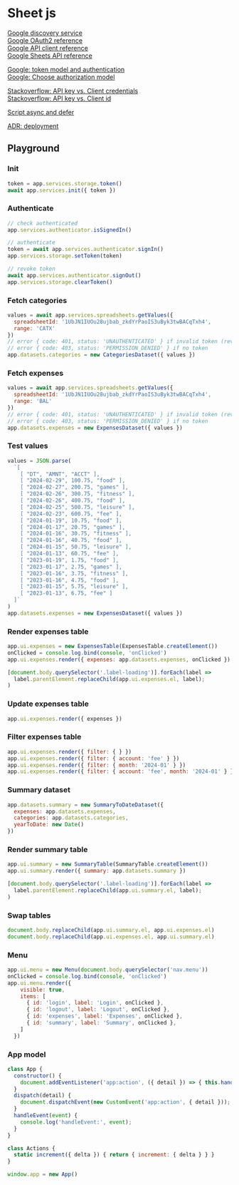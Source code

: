 # Sheet js

[Google discovery service](https://developers.google.com/discovery/v1/reference/apis/list)  
[Google OAuth2 reference](https://developers.google.com/identity/oauth2/web/reference/js-reference)    
[Google API client reference](https://github.com/google/google-api-javascript-client/blob/master/docs/reference.md)  
[Google Sheets API reference](https://developers.google.com/sheets/api/reference/rest)  

[Google: token model and authentication](https://developers.google.com/identity/oauth2/web/guides/use-token-model)  
[Google: Choose authorization model](https://developers.google.com/identity/oauth2/web/guides/choose-authorization-model)  

[Stackoverflow: API key vs. Client credentials](https://stackoverflow.com/questions/64446566/what-is-the-security-difference-between-api-keys-and-the-client-credentials-flow)  
[Stackoverflow: API key vs. Client id](https://stackoverflow.com/questions/39181501/whats-the-difference-between-api-key-client-id-and-service-account)  

[Script async and defer](https://www.growingwiththeweb.com/2014/02/async-vs-defer-attributes.html#script)  

[ADR: deployment](./adr/deployment.md)  


## Playground

### Init
```js
token = app.services.storage.token()
await app.services.init({ token })
```

### Authenticate
```js
// check authenticated
app.services.authenticator.isSignedIn()

// authenticate
token = await app.services.authenticator.signIn()
app.services.storage.setToken(token)

// revoke token
await app.services.authenticator.signOut()
app.services.storage.clearToken()
```

### Fetch categories
```js
values = await app.services.spreadsheets.getValues({
  spreadsheetId: '1UbJN1IUOu28ujbab_zkdYrPaoIS3uByk3twBACqTxh4',
  range: 'CATX'
})
// error { code: 401, status: 'UNAUTHENTICATED' } if invalid token (revoked or expired)
// error { code: 403, status: 'PERMISSION_DENIED' } if no token
app.datasets.categories = new CategoriesDataset({ values })
```

### Fetch expenses
```js
values = await app.services.spreadsheets.getValues({
  spreadsheetId: '1UbJN1IUOu28ujbab_zkdYrPaoIS3uByk3twBACqTxh4',
  range: 'BAL'
})
// error { code: 401, status: 'UNAUTHENTICATED' } if invalid token (revoked or expired)
// error { code: 403, status: 'PERMISSION_DENIED' } if no token
app.datasets.expenses = new ExpensesDataset({ values })
```

### Test values
```js
values = JSON.parse(
  `[
    [ "DT", "AMNT", "ACCT" ],
    [ "2024-02-29", 100.75, "food" ],
    [ "2024-02-27", 200.75, "games" ],
    [ "2024-02-26", 300.75, "fitness" ],
    [ "2024-02-26", 400.75, "food" ],
    [ "2024-02-25", 500.75, "leisure" ],
    [ "2024-02-23", 600.75, "fee" ],
    [ "2024-01-19", 10.75, "food" ],
    [ "2024-01-17", 20.75, "games" ],
    [ "2024-01-16", 30.75, "fitness" ],
    [ "2024-01-16", 40.75, "food" ],
    [ "2024-01-15", 50.75, "leisure" ],
    [ "2024-01-13", 60.75, "fee" ],
    [ "2023-01-19", 1.75, "food" ],
    [ "2023-01-17", 2.75, "games" ],
    [ "2023-01-16", 3.75, "fitness" ],
    [ "2023-01-16", 4.75, "food" ],
    [ "2023-01-15", 5.75, "leisure" ],
    [ "2023-01-13", 6.75, "fee" ]
  ]`
)
app.datasets.expenses = new ExpensesDataset({ values })
```

### Render expenses table
```js
app.ui.expenses = new ExpensesTable(ExpensesTable.createElement())
onClicked = console.log.bind(console, 'onClicked')
app.ui.expenses.render({ expenses: app.datasets.expenses, onClicked })

[document.body.querySelector('.label-loading')].forEach(label =>
  label.parentElement.replaceChild(app.ui.expenses.el, label);   
)
```

### Update expenses table
```js
app.ui.expenses.render({ expenses })
```

### Filter expenses table
```js
app.ui.expenses.render({ filter: { } })
app.ui.expenses.render({ filter: { account: 'fee' } })
app.ui.expenses.render({ filter: { month: '2024-01' } })
app.ui.expenses.render({ filter: { account: 'fee', month: '2024-01' } })
```

### Summary dataset
```js
app.datasets.summary = new SummaryToDateDataset({ 
  expenses: app.datasets.expenses, 
  categories: app.datasets.categories,
  yearToDate: new Date()
})
```
### Render summary table
```js
app.ui.summary = new SummaryTable(SummaryTable.createElement())
app.ui.summary.render({ summary: app.datasets.summary })

[document.body.querySelector('.label-loading')].forEach(label =>
  label.parentElement.replaceChild(app.ui.summary.el, label);   
)
```

### Swap tables
```js
document.body.replaceChild(app.ui.summary.el, app.ui.expenses.el)
document.body.replaceChild(app.ui.expenses.el, app.ui.summary.el)
```

### Menu
```js
app.ui.menu = new Menu(document.body.querySelector('nav.menu'))
onClicked = console.log.bind(console, 'onClicked')
app.ui.menu.render({
    visible: true,
    items: [
      { id: 'login', label: 'Login', onClicked },
      { id: 'logout', label: 'Logout', onClicked },
      { id: 'expenses', label: 'Expenses', onClicked },
      { id: 'summary', label: 'Summary', onClicked },
    ]
  })
```

### App model
```js
class App {
  constructor() {
    document.addEventListener('app:action', ({ detail }) => { this.handleEvent(detail) });
  }
  dispatch(detail) {
    document.dispatchEvent(new CustomEvent('app:action', { detail }));
  }
  handleEvent(event) {
    console.log('handleEvent:', event);
  }
}

class Actions {
  static increment({ delta }) { return { increment: { delta } } }
}

window.app = new App()
```
